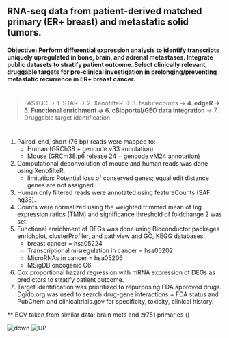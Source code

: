 ## RNA-seq data from patient-derived matched primary (ER+ breast) and metastatic solid tumors. 
#### Objective: Perform differential expression analysis to identify transcripts uniquely upregulated in bone, brain, and adrenal metastases. Integrate public datasets to stratify patient outcome. Select clinically relevant, druggable targets for pre-clinical investigation in prolonging/preventing metastatic recurrence in ER+ breast cancer.

#
>
> FASTQC -> 1. STAR -> 2. XenofilteR -> 3. featurecounts -> **4. edgeR -> 5. Functional enrichment -> 6. cBioportal/GEO data integration** -> 7. Druggable target identification

#
1. Paired-end, short (76 bp) reads were mapped to:
   + Human (GRCh38 + gencode v33 annotation)
   + Mouse (GRCm38.p6 release 24 + gencode vM24 annotation) 
2. Computational deconvolution of mouse and human reads was done using XenofilteR.
   + limitation: Potential loss of conserved genes; equal edit distance genes are not assigned.
3. Human only filtered reads were annotated using featureCounts (SAF hg38).
4. Counts were normalized using the weighted trimmed mean of log expression ratios (TMM) and significance threshold of foldchange 2 was set.
5. Functional enrichment of DEGs was done using Bioconductor packages enrichplot, clusterProfiler, and pathview and GO, KEGG databases:
   + breast cancer = hsa05224
   + Transcriptional misregulation in cancer = hsa05202
   + MicroRNAs in cancer = hsa05206
   + MSigDB oncogenic C6
6. Cox proportional hazard regression with mRNA expression of DEGs as predictors to stratify patient outcome.
7. Target identification was prioritized to repurposing FDA approved drugs. Dgidb.org was used to search drug-gene interactions + FDA status and PubChem and clinicaltrials.gov for specificity, toxicity, clinical history.



** BCV taken from similar data; brain mets and zr751 primaries ()

![down](https://user-images.githubusercontent.com/60406281/107899828-6aae5500-6f0d-11eb-818f-7338a3900f42.jpeg)
![UP](https://user-images.githubusercontent.com/60406281/107899829-6b46eb80-6f0d-11eb-8e51-bfcbf802ab83.jpeg)
